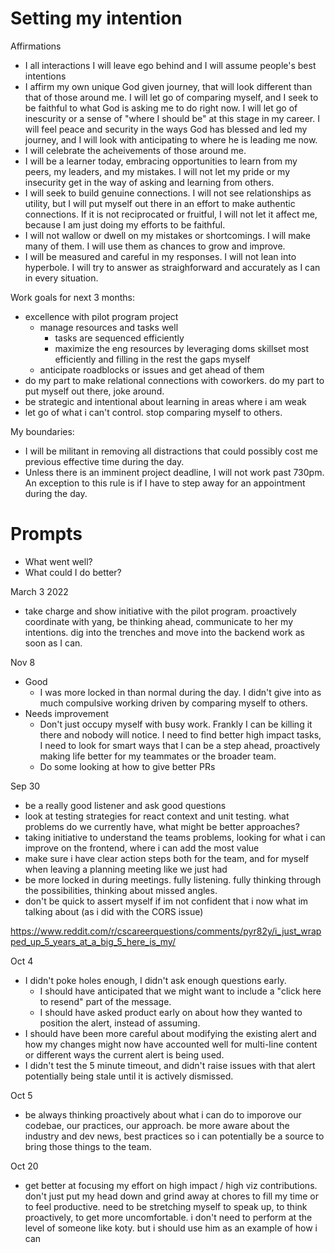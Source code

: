 
# Setting my intention


Affirmations
- I all interactions I will leave ego behind and I will assume people's best intentions
- I affirm my own unique God given journey, that will look different than that of those around me. I will let go of comparing myself, and I seek to be faithful to what God is asking me to do right now. I will let go of inescurity or a sense of "where I should be" at this stage in my career. I will feel peace and security in the ways God has blessed and led my journey, and I will look with anticipating to where he is leading me now.
- I will celebrate the acheivements of those around me.
- I will be a learner today, embracing opportunities to learn from my peers, my leaders, and my mistakes. I will not let my pride or my insecurity get in the way of asking and learning from others.
- I will seek to build genuine connections. I will not see relationships as utility, but I will put myself out there in an effort to make authentic connections. If it is not reciprocated or fruitful, I will not let it affect me, because I am just doing my efforts to be faithful.
- I will not wallow or dwell on my mistakes or shortcomings. I will make many of them. I will use them as chances to grow and improve.
- I will be measured and careful in my responses. I will not lean into hyperbole. I will try to answer as straighforward and accurately as I can in every situation.

Work goals for next 3 months:
- excellence with pilot program project
	- manage resources and tasks well
		- tasks are sequenced efficiently
		- maximize the eng resources by leveraging doms skillset most efficiently and filling in the rest the gaps myself
	- anticipate roadblocks or issues and get ahead of them
- do my part to make relational connections with coworkers. do my part to put myself out there, joke around.
- be strategic and intentional about learning in areas where i am weak
- let go of what i can't control. stop comparing myself to others.

My boundaries:
- I will be militant in removing all distractions that could possibly cost me previous effective time during the day.
- Unless there is an imminent project deadline, I will not work past 730pm. An exception to this rule is if I have to step away for an appointment during the day.

# Prompts
- What went well?
- What could I do better?


March 3 2022
- take charge and show initiative with the pilot program. proactively coordinate with yang, be thinking ahead, communicate to her my intentions. dig into the trenches and move into the backend work as soon as I can.



Nov 8
- Good
	- I was more locked in than normal during the day. I didn't give into as much compulsive working driven by comparing myself to others.
- Needs improvement
	- Don't just occupy myself with busy work. Frankly I can be killing it there and nobody will notice. I need to find better high impact tasks, I need to look for smart ways that I can be a step ahead, proactively making life better for my teammates or the broader team.
	- Do some looking at how to give better PRs

Sep 30

- be a really good listener and ask good questions
- look at testing strategies for react context and unit testing. what problems do we currently have, what might be better approaches?
- taking initiative to understand the teams problems, looking for what i can improve on the frontend, where i can add the most value
- make sure i have clear action steps both for the team, and for myself when leaving a planning meeting like we just had
- be more locked in during meetings. fully listening. fully thinking through the possibilities, thinking about missed angles. 
- don't be quick to assert myself if im not confident that i now what im talking about (as i did with the CORS issue)

https://www.reddit.com/r/cscareerquestions/comments/pyr82y/i_just_wrapped_up_5_years_at_a_big_5_here_is_my/


Oct 4

- I didn't poke holes enough, I didn't ask enough questions early.
	- I should have anticipated that we might want to include a "click here to resend" part of the message.
	- I should have asked product early on about how they wanted to position the alert, instead of assuming.
- I should have been more careful about modifying the existing alert and how my changes might now have accounted well for multi-line content or different ways the current alert is being used.
- I didn't test the 5 minute timeout, and didn't raise issues with that alert potentially being stale until it is actively dismissed.

Oct 5

- be always thinking proactively about what i can do to imporove our codebae, our practices, our approach. be more aware about the industry and dev news, best practices so i can potentially be a source to bring those things to the team.

Oct 20

- get better at focusing my effort on high impact / high viz contributions. don't just put my head down and grind away at chores to fill my time or to feel productive. need to be stretching myself to speak up, to think proactively, to get more uncomfortable. i don't need to perform at the level of someone like koty. but i should use him as an example of how i can